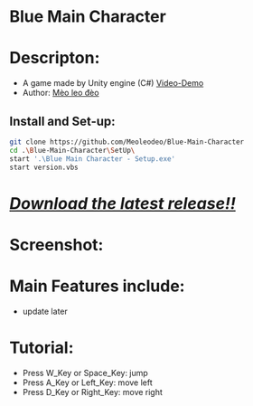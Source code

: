 # Blue Main Character
# Descripton:
- A game made by Unity engine (C#)
[Video-Demo](https://www.youtube.com/channel/UCmmPqymrwJRLnOILNsLdksg)
- Author: [Mèo leo đèo](https://github.com/meoleodeo)
## Install and Set-up:
```bash
git clone https://github.com/Meoleodeo/Blue-Main-Character
cd .\Blue-Main-Character\SetUp\
start '.\Blue Main Character - Setup.exe'
start version.vbs
```
# [_Download the latest release!!_](https://github.com/Meoleodeo/Blue-Main-Character/releases)
# Screenshot:

# Main Features include:
- update later
# Tutorial:
- Press W_Key or Space_Key: jump
- Press A_Key or Left_Key: move left
- Press D_Key or Right_Key: move right


